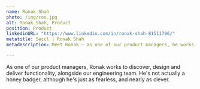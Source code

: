 ```yaml
---
name: Ronak Shah
photo: /img/ron.jpg
alt: Ronak Shah, Product
position: Product
linkedinURL: "https://www.linkedin.com/in/ronak-shah-81511796/"
metatitle: Seccl | Ronak Shah
metadescription: Meet Ronak – as one of our product managers, he works to discover, design and deliver functionality, alongside our engineering team.

---
```

As one of our product managers, Ronak works to discover, design and deliver functionality, alongside our engineering team. He's not actually a honey badger, although he's just as fearless, and nearly as clever.
